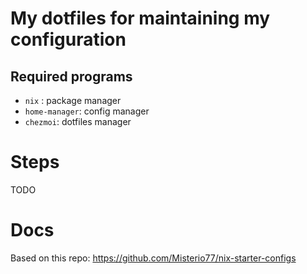# My dotfiles for maintaining my configuration

## Required programs
- `nix` : package manager
- `home-manager`: config manager
- `chezmoi`: dotfiles manager

# Steps

TODO

# Docs

Based on this repo: https://github.com/Misterio77/nix-starter-configs
